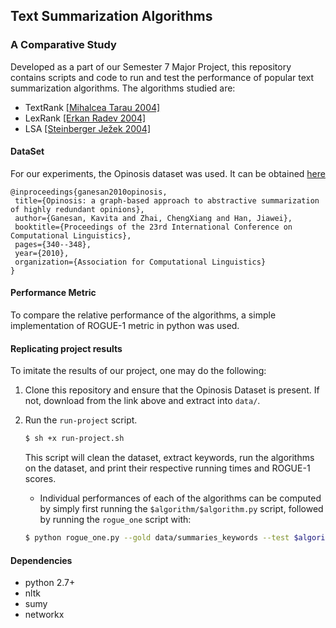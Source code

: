 ## Text Summarization Algorithms
### A Comparative Study

Developed as a part of our Semester 7 Major Project, this repository contains scripts and code to run and test the performance of popular text summarization algorithms.
The algorithms studied are:
- TextRank [[Mihalcea Tarau 2004]](https://web.eecs.umich.edu/%7Emihalcea/papers/mihalcea.emnlp04.pdf)
- LexRank [[Erkan Radev 2004]](https://www.cs.cmu.edu/afs/cs/project/jair/pub/volume22/erkan04a-html/erkan04a.html)
- LSA [[Steinberger Ježek 2004]](http://www.kiv.zcu.cz/~jstein/publikace/isim2004.pdf)

#### DataSet
For our experiments, the Opinosis dataset was used. It can be obtained [here](http://kavita-ganesan.com/modules/pubdlcnt/pubdlcnt.php?file=http://kavita-ganesan.com/sites/default/files/OpinosisDataset1.0_0.zip&nid=149)
```
@inproceedings{ganesan2010opinosis,
 title={Opinosis: a graph-based approach to abstractive summarization of highly redundant opinions},
 author={Ganesan, Kavita and Zhai, ChengXiang and Han, Jiawei},
 booktitle={Proceedings of the 23rd International Conference on Computational Linguistics},
 pages={340--348},
 year={2010},
 organization={Association for Computational Linguistics}
}
```

#### Performance Metric
To compare the relative performance of the algorithms, a simple implementation of ROGUE-1 metric in python was used.

#### Replicating project results
To imitate the results of our project, one may do the following:
1. Clone this repository and ensure that the Opinosis Dataset is present. If not, download from the link above and extract into `data/`.
2. Run the `run-project` script.
   ```bash
   $ sh +x run-project.sh
   ```
   This script will clean the dataset, extract keywords, run the algorithms on the dataset, and print their respective running times and ROGUE-1 scores.
   - Individual performances of each of the algorithms can be computed by simply first running the `$algorithm/$algorithm.py` script, followed by running the `rogue_one` script with:

    ```bash
    $ python rogue_one.py --gold data/summaries_keywords --test $algorithm/results
    ```

#### Dependencies
- python 2.7+
- nltk
- sumy
- networkx
